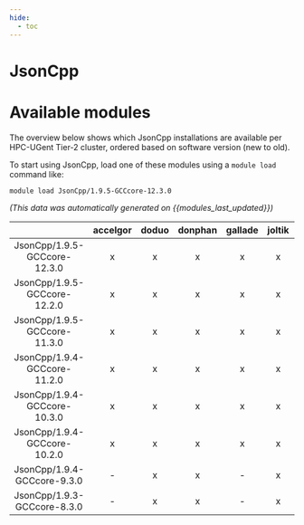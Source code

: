 ```yaml
---
hide:
  - toc
---
```


JsonCpp
=======

# Available modules


The overview below shows which JsonCpp installations are available per HPC-UGent Tier-2 cluster, ordered based on software version (new to old).

To start using JsonCpp, load one of these modules using a `module load` command like:

```shell
module load JsonCpp/1.9.5-GCCcore-12.3.0
```

*(This data was automatically generated on {{modules_last_updated}})*  

| |accelgor|doduo|donphan|gallade|joltik|shinx|skitty|
| :---: | :---: | :---: | :---: | :---: | :---: | :---: | :---: |
|JsonCpp/1.9.5-GCCcore-12.3.0|x|x|x|x|x|x|x|
|JsonCpp/1.9.5-GCCcore-12.2.0|x|x|x|x|x|-|-|
|JsonCpp/1.9.5-GCCcore-11.3.0|x|x|x|x|x|-|-|
|JsonCpp/1.9.4-GCCcore-11.2.0|x|x|x|x|x|-|-|
|JsonCpp/1.9.4-GCCcore-10.3.0|x|x|x|x|x|-|-|
|JsonCpp/1.9.4-GCCcore-10.2.0|x|x|x|x|x|-|-|
|JsonCpp/1.9.4-GCCcore-9.3.0|-|x|x|-|x|-|-|
|JsonCpp/1.9.3-GCCcore-8.3.0|-|x|x|-|x|-|-|
